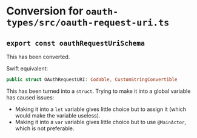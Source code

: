 # Conversion for `oauth-types/src/oauth-request-uri.ts`

## `export const oauthRequestUriSchema`

This has been converted.

Swift equivalent:

```swift
public struct OAuthRequestURI: Codable, CustomStringConvertible
```

This has been turned into a `struct`. Trying to make it into a global variable has caused issues:
- Making it into a `let` variable gives little choice but to assign it (which would make the variable useless).
- Making it into a `var` variable gives little choice but to use `@MainActor`, which is not preferable.
